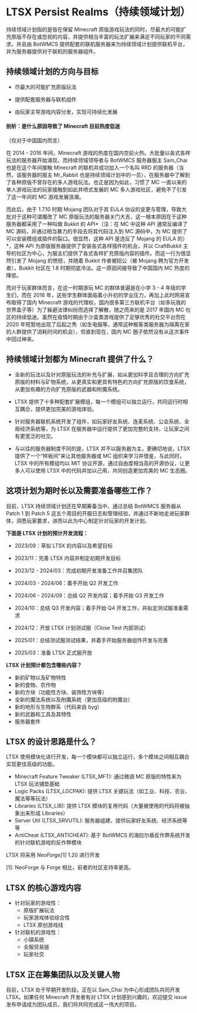 # LTSX Persist Realms（持续领域计划）

持续领域计划指的是皆在保留 Minecraft 原版游戏玩法的同时，尽最大的可能扩充原版不存在或忽视的内容，并提供相当丰富的玩法扩展来满足不同玩家的不同需求。并且由 BotWMCS 提供配套的联机服务器来为持续领域计划提供联机平台，并为服务器提供对于联机的服务器组件。

## 持续领域计划的方向与目标

- 尽最大的可能扩充原版玩法

- 提供配套服务器与联机组件

- 由玩家主导游戏内容分发，实现可持续化发展

#### 剖析：是什么原因导致了 Minecraft 目前热度低迷

（仅对于中国国内而言）

在 2014 - 2016 年间，Minecraft 游戏的热度在国内空前火热。大批量以各式各样玩法的服务器开始涌现，而持续领域领导者与 BotWMCS 服务器服主 Sam_Chai 也是在这个年间接触 Minecraft 的联机并成功加入一个名叫 RRD 的服务器（当然，该服务器的服主 Mr_Rabbit 也是持续领域计划中的一员），在服务器中了解到了各种原版不曾存在的多人游戏玩法。也正是因为如此，习惯了 MC 一直以来的单人游戏玩法的玩家接触到如此井喷式发展的 MC 多人游戏社区，避免不了引发了这一年间的 MC 游戏发展浪潮。

而此后，由于 1.7.10 时期 Mojang 团队对于其 EULA 协议的变更与管理，导致大批对于这种可谓魔改了 MC 原版玩法的服务器关门大吉，这一根本原因在于这种服务器都采用了一种叫做 Bukkit 的 API*（注：在 MC 中这种 API 通常反编译了 MC 源码，并通过相当暴力的手段去将其代码注入到 MC 源码中，为 MC 提供了可以安装模组或插件的裂口。很显然，这种 API 是违反了 Mojang 的 EULA 的）*，这种 API 为原版服务器提供了安装各式各样插件的机会，并以 CraftBukkit 主导的社区为中心，为服主们提供了各式各样扩充原版内容的插件。而这一行为很显然引发了 Mojang 的愤怒，并随着 Bukkit 作者被招公（被 Mojang 聘为官方开发者），Bukkit 社区在 1.8 时期彻底冷淡。这一原因间接导致了中国国内 MC 热度的降低。

而对于玩家群体而言，在这一时期游玩 MC 的群体普遍是在小学 3 - 4 年级的学生们，而在 2016 年，这些学生群体面临着小升初的学业压力，再加上此时网易宣布取得了国内 Minecraft 游戏的代理权，国内很多第三方联机平台（如多玩我的世界盒子等）为了躲避法律纠纷而选择了解散，随之而来的是 2017 年国内 MC 社区的持续低迷。虽然在疫情时期由于沙盒类游戏提供了足够优秀的社交平台而在 2020 年短暂地出现了后起之秀（如生电服等，通常这种极客类服务器为隔离在家的人群提供了消耗时间的机会），但直到现在，国内 MC 圈子依然没有从这次事件中回过神来。

## 持续领域计划都为 Minecraft 提供了什么？

- 全新的玩法以及针对原版玩法的补充与扩展，如从更加科学且合理的方向扩充原版的材料与矿物系统，从更真实和更具有特色的方向扩充原版的饮食系统，从更加有趣的方向扩充原版的武器和附魔系统。

- LTSX 提供了十多种配套扩展模组，每一个模组可以独立运行，共同运行时相互耦合，提供更加完美的游戏体验。

- 针对服务器联机系统开发了组件，如玩家好友系统、连麦系统、公会系统、全局经济系统等，为 LTSX 在服务器中运行提供了更加完整的支持，让玩家之间有更宽泛的社交。

- 与以往的服务器制度不同的是，LTSX 并不以服务器为主，更确切地说，LTSX 提供了一个“样板间”来让其他服务器或 MC 组织来学习并借鉴，与此同时，LTSX 中的所有模组均以 MIT 协议开源，通过自由度相当高的开源协议，让更多人可以使用 LTSX 中的代码并加以己用，共同创造更加完美的 MC 生态圈。

## 这项计划为期时长以及需要准备哪些工作？

目前，LTSX 持续领域计划还在早期筹备当中，通过总结 BotWMCS 服务器从 Patch 1 到 Patch 5 这五个周目的开服日志和管理经验，并通过不断地走进玩家群体，洞悉玩家要求，进而以此为中心制定针对玩家的开发计划。

**下面是 LTSX 计划的预计开发流程：**

- 2023/09：草拟 LTSX 的内容以及希望目标

- 2023/11：完善 LTSX 内容并制定初期开发目标

- 2023/12 - 2024/03：完成初期开发准备工作并召集团队

- 2024/03 - 2024/06：着手开始 Q2 开发工作

- 2024/06 - 2024/09：总结 Q2 开发内容；着手开始 Q3 开发工作

- 2024/10：总结 Q3 开发内容；着手开始 Q4 开发工作，并拟定测试服准备需求

- 2024/12：开放 LTSX 计划测试服（Close Test 内部测试）

- 2025/01：总结测试服测试结果，并着手开始服务器组件开发与完善

- 2025/03：准备 LTSX 正式服开放

**LTSX 计划预计都包含哪些内容？**

- 新的矿物以及矿物特性
- 新的食物、农作物
- 新的方块（功能性方块、装饰性方块等）
- 全新的魔法系统以及附魔系统（更加高级的附魔台）
- 新的地形与生物群系（代码来自 byg）
- 新的武器和工具及其特性
- 服务器套件

## LTSX 的设计思路是什么？

LTSX 使用模块化进行开发，每一个模块都可以独立运行，多个模块之间相互耦合实现更佳高级的功能。

- Minecraft Feature Tweaker (LTSX_MFT): 通过微调 MC 原版的特性来为 LTSX 玩法铺垫基础
- Logic Packs (LTSX_LGCPAK): 提供 LTSX 关键玩法（如工业、科技、农业、魔法等等玩法）
- Libraries (LTSX_LIB): 提供 LTSX 模块的复用代码（大量被使用的代码将被抽象出来形成 Libraries）
- Server Util (LTSX_SRVUTIL): 服务器组建，提供玩家好友系统、经济系统等等
- AntiCheat (LTSX_ANTICHEAT): 基于 BotWMCS 的海拉尔盾反作弊系统开发的针对联机游戏的反作弊模块

LTSX 将采用 *NeoForge[1]* 1.20 进行开发

[1]: NeoForge 与 Forge 相比，前者的社区支持率更高。

## LTSX 的核心游戏内容

- 针对玩家的游戏性：
  - 原版扩展玩法
  - 玩家游戏体验综合性
  - LTSX 原创游戏线
- 针对联机的游戏性：
  - 小镇系统
  - 全服贸易链
  - 玩家社交



## LTSX 正在筹集团队以及关键人物

目前，LTSX 处于早期开发阶段，正在以 Sam_Chai 为中心形成团队共同开发 LTSX。如果任何 Minecraft 开发者有对 LTSX 计划感到兴趣的，欢迎提交 issue 发布申请成为团队成员，我们将共同完成这一伟大的项目。



